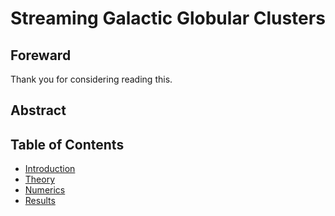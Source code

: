 # Streaming Galactic Globular Clusters

## Foreward
Thank you for considering reading this.

## Abstract

<!-- INCLUDE abstract.md -->



## Table of Contents

- [Introduction](introduction.html)
- [Theory](theory.html)
- [Numerics](numerics.html)
- [Results](results.html)

